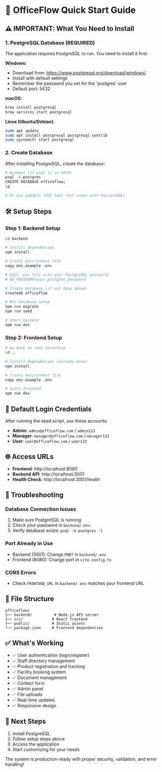 # 🚀 OfficeFlow Quick Start Guide

## ⚠️ IMPORTANT: What You Need to Install

### 1. **PostgreSQL Database** (REQUIRED)
The application requires PostgreSQL to run. You need to install it first:

**Windows:**
- Download from: https://www.postgresql.org/download/windows/
- Install with default settings
- Remember the password you set for the 'postgres' user
- Default port: 5432

**macOS:**
```bash
brew install postgresql
brew services start postgresql
```

**Linux (Ubuntu/Debian):**
```bash
sudo apt update
sudo apt install postgresql postgresql-contrib
sudo systemctl start postgresql
```

### 2. **Create Database**
After installing PostgreSQL, create the database:

```bash
# Windows (if psql is in PATH)
psql -U postgres
CREATE DATABASE officeflow;
\q

# Or use pgAdmin (GUI tool that comes with PostgreSQL)
```

## 🛠️ Setup Steps

### Step 1: Backend Setup
```bash
cd backend

# Install dependencies
npm install

# Create environment file
copy env.example .env

# Edit .env file with your PostgreSQL password:
# DB_PASSWORD=your_postgres_password

# Create database (if not done above)
createdb officeflow

# Run database setup
npm run migrate
npm run seed

# Start backend
npm run dev
```

### Step 2: Frontend Setup
```bash
# Go back to root directory
cd ..

# Install dependencies (already done)
npm install

# Create environment file
copy env.example .env

# Start frontend
npm run dev
```

## 🔑 Default Login Credentials

After running the seed script, use these accounts:

- **Admin**: `admin@officeflow.com` / `admin123`
- **Manager**: `manager@officeflow.com` / `manager123`
- **User**: `user@officeflow.com` / `user123`

## 🌐 Access URLs

- **Frontend**: http://localhost:8080
- **Backend API**: http://localhost:3001
- **Health Check**: http://localhost:3001/health

## 🐛 Troubleshooting

### Database Connection Issues
1. Make sure PostgreSQL is running
2. Check your password in `backend/.env`
3. Verify database exists: `psql -U postgres -l`

### Port Already in Use
- Backend (3001): Change `PORT` in `backend/.env`
- Frontend (8080): Change port in `vite.config.ts`

### CORS Errors
- Check `FRONTEND_URL` in `backend/.env` matches your frontend URL

## 📁 File Structure
```
officeflow/
├── backend/          # Node.js API server
├── src/             # React frontend
├── public/          # Static assets
└── package.json     # Frontend dependencies
```

## ✅ What's Working

- ✅ User authentication (login/register)
- ✅ Staff directory management
- ✅ Product registration and tracking
- ✅ Facility booking system
- ✅ Document management
- ✅ Contact form
- ✅ Admin panel
- ✅ File uploads
- ✅ Real-time updates
- ✅ Responsive design

## 🎯 Next Steps

1. Install PostgreSQL
2. Follow setup steps above
3. Access the application
4. Start customizing for your needs

The system is production-ready with proper security, validation, and error handling!
